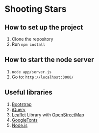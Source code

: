 # Shooting Stars

## How to set up the project

1. Clone the repository
2. Run `npm install`

## How to start the node server
1. `node app/server.js`
2. Go to: `http://localhost:3000/`

## Useful libraries

1. [Bootstrap](http://getbootstrap.com/)
2. [jQuery](https://jquery.com/)
3. [Leaflet](http://leafletjs.com/) Library  with [OpenStreetMap](https://www.openstreetmap.org/)
4. [GoogleFonts](https://fonts.google.com/)
4. [Node.js](https://nodejs.org)
